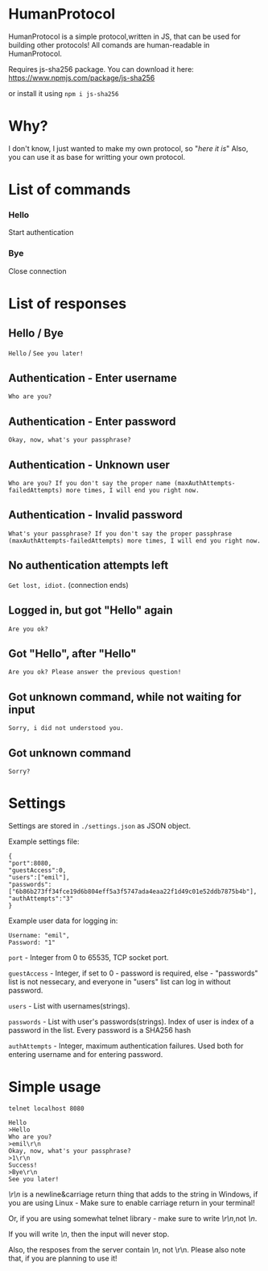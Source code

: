 # HumanProtocol
HumanProtocol is a simple protocol,written in JS, that can be used for building other protocols! All comands are human-readable in HumanProtocol.

Requires js-sha256 package. 
You can download it here: https://www.npmjs.com/package/js-sha256

or install it using ```npm i js-sha256```

# Why?
I don't know, I just wanted to make my own protocol, so "*here it is*"
Also, you can use it as base for writting your own protocol.

# List of commands

### Hello
Start authentication

### Bye

Close connection
# List of responses

## Hello / Bye

```Hello``` / ```See you later!```

## Authentication - Enter username

```Who are you?```

## Authentication - Enter password

```Okay, now, what's your passphrase?```

## Authentication - Unknown user

```Who are you? If you don't say the proper name (maxAuthAttempts-failedAttempts) more times, I will end you right now.```

## Authentication - Invalid password

```What's your passphrase? If you don't say the proper passphrase (maxAuthAttempts-failedAttempts) more times, I will end you right now.```

## No authentication attempts left

```Get lost, idiot.```
(connection ends)

## Logged in, but got "Hello" again

```Are you ok?```

## Got "Hello", after "Hello"

```Are you ok? Please answer the previous question!```

## Got unknown command, while not waiting for input

```Sorry, i did not understood you.```

## Got unknown command

```Sorry?```

# Settings

Settings are stored in ```./settings.json``` as JSON object.

Example settings file: 
```
{
"port":8080, 
"guestAccess":0,
"users":["emil"], 
"passwords":["6b86b273ff34fce19d6b804eff5a3f5747ada4eaa22f1d49c01e52ddb7875b4b"],
"authAttempts":"3"
}
```
Example user data for logging in:
```
Username: "emil",
Password: "1"
```

```port``` - Integer from 0 to 65535, TCP socket port.

```guestAccess``` - Integer, if set to 0 - password is required, else - "passwords" list is not nessecary, and everyone in "users" list can log in without password.

```users``` - List with usernames(strings).

```passwords``` - List with user's passwords(strings). Index of user is index of a password in the list. Every password is a SHA256 hash

```authAttempts``` - Integer, maximum authentication failures. Used both for entering username and for entering password.

# Simple usage

```
telnet localhost 8080

Hello
>Hello
Who are you?
>emil\r\n
Okay, now, what's your passphrase?
>1\r\n
Success!
>Bye\r\n
See you later!
```
*\r\n* is a newline&carriage return thing that adds to the string in Windows, if you are using Linux - Make sure to enable carriage return in your terminal!

Or, if you are using somewhat telnet library - make sure to write *\r\n*,not *\n*.

If you will write *\n*, then the input will never stop.

Also, the resposes from the server contain *\n*, not \r\n. Please also note that, if you are planning to use it!
